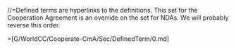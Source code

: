 //=Defined terms are hyperlinks to the definitions.  This set for the Cooperation Agreement is an override on the set for NDAs.  We will probably reverse this order.  


=[G/WorldCC/Cooperate-CmA/Sec/DefinedTerm/0.md]
